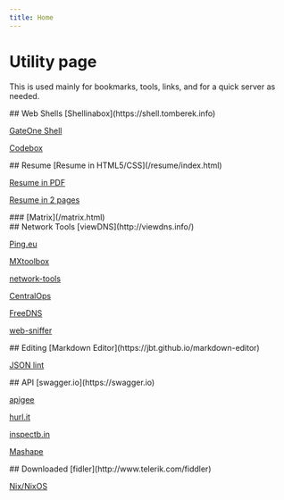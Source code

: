 ```yaml
---
title: Home
---
```



# Utility page
This is used mainly for bookmarks, tools, links, and for a quick server as needed.</p>

<div>
<div>
## Web Shells
[Shellinabox](https://shell.tomberek.info)

[GateOne Shell](https://gateone.tomberek.info)

[Codebox](https://codebox.tomberek.info)
</div>
<div>
## Resume
[Resume in HTML5/CSS](/resume/index.html)

[Resume in PDF](/resume/BereknyeiResume.pdf)

[Resume in 2 pages](/resume/BereknyeiResume2pages.pdf)

</div>
<div>
### [Matrix](/matrix.html)
</div>
</div>


<div>
<div>
## Network Tools
[viewDNS](http://viewdns.info/)

[Ping.eu](http://ping.eu/)

[MXtoolbox](http://mxtoolbox.com)

[network-tools](http://network-tools.com//)

[CentralOps](http://centralops.net)

[FreeDNS](http://freedns.afraid.org)

[web-sniffer](http://web-sniffer.net)
</div>

<div>
## Editing
[Markdown Editor](https://jbt.github.io/markdown-editor)

[JSON lint](http://jsonlint.com/)
</div>
<div>
## API
[swagger.io](https://swagger.io)

[apigee](https://apigee.com/console/others)

[hurl.it](https://www.hurl.it/)

[inspectb.in](http://inspectb.in/)

[Mashape](https://mashape.com/)
</div>

<div>
## Downloaded
[fidler](http://www.telerik.com/fiddler)

[Nix/NixOS](https://nixos.org)
</div>
</div>

